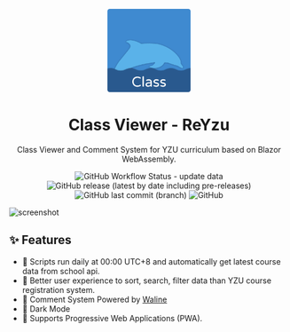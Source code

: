 <p align="center">
  <a href="https://github.com/reyzu-project0/ReYzu-class-viewer">
    <img width="150"
       src="https://raw.githubusercontent.com/reyzu-project0/ReYzu-class-viewer/main/ReYzuClassViewer/ReYzuClassViewer/wwwroot/logo/logo.png">
  </a>
</p>

<h1 align="center">Class Viewer - ReYzu</h1>

<div align="center">

  Class Viewer and Comment System for YZU curriculum based on Blazor WebAssembly.

  ![GitHub Workflow Status - update data](https://img.shields.io/github/actions/workflow/status/vHrqO/ReYzu-class-viewer/update_data.yml)
  ![GitHub release (latest by date including pre-releases)](https://img.shields.io/github/v/release/vHrqO/ReYzu-class-viewer?include_prereleases)
  ![GitHub last commit (branch)](https://img.shields.io/github/last-commit/vHrqO/ReYzu-class-viewer/data?label=data%20-%20last%20commit)
  ![GitHub](https://img.shields.io/github/license/vHrqO/ReYzu-class-viewer)
  
</div>

![screenshot](https://i.imgur.com/2ULGCbU.png)

## ✨ Features

- 🚀 Scripts run daily at 00:00 UTC+8 and automatically get latest course data from school api.
- 🥰 Better user experience to sort, search, filter data than YZU course registration system.
- 💬 Comment System Powered by [Waline](https://github.com/walinejs/waline)
- 🌙 Dark Mode
- 🎨 Supports Progressive Web Applications (PWA).












